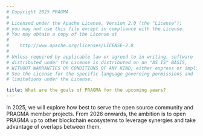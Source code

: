 ```yaml
---
# Copyright 2025 PRAGMA
#
# Licensed under the Apache License, Version 2.0 (the "License");
# you may not use this file except in compliance with the License.
# You may obtain a copy of the License at
#
#    http://www.apache.org/licenses/LICENSE-2.0
#
# Unless required by applicable law or agreed to in writing, software
# distributed under the License is distributed on an "AS IS" BASIS,
# WITHOUT WARRANTIES OR CONDITIONS OF ANY KIND, either express or implied.
# See the License for the specific language governing permissions and
# limitations under the License.

title: What are the goals of PRAGMA for the upcoming years?
---
```


In 2025, we will explore how best to serve the open source community and PRAGMA member projects. From 2026 onwards, the ambition is to open PRAGMA up to other blockchain ecosystems to leverage synergies and take advantage of overlaps between them.
